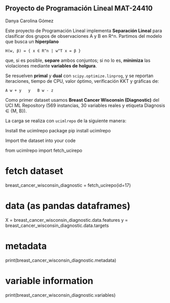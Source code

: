 ## Proyecto de Programación Lineal MAT-24410

Danya Carolina Gómez 

Este proyecto de Programación Lineal implementa **Separación Lineal** para clasificar dos grupos de observaciones A y B en R^n. Partimos del modelo que busca un **hiperplano**  

    H(w, β) = { x ∈ R^n | w^T x = β }

que, si es posible, **separe** ambos conjuntos; si no lo es, **minimiza** las violaciones mediante **variables de holgura**.  

Se resuelven **primal** y **dual** con `scipy.optimize.linprog`, y se reportan iteraciones, tiempo de CPU, valor óptimo, verificación KKT y gráficas de:

    A w + y   y   B w - z

Como primer dataset usamos **Breast Cancer Wisconsin (Diagnostic)** del UCI ML Repository (569 instancias, 30 variables reales y etiqueta Diagnosis ∈ {M, B}).  

La carga se realiza con `ucimlrepo` de la siguiente manera:

Install the ucimlrepo package 
pip install ucimlrepo

Import the dataset into your code 

from ucimlrepo import fetch_ucirepo 
  
# fetch dataset 
breast_cancer_wisconsin_diagnostic = fetch_ucirepo(id=17) 
  
# data (as pandas dataframes) 
X = breast_cancer_wisconsin_diagnostic.data.features 
y = breast_cancer_wisconsin_diagnostic.data.targets 
  
# metadata 
print(breast_cancer_wisconsin_diagnostic.metadata) 
  
# variable information 
print(breast_cancer_wisconsin_diagnostic.variables) 
